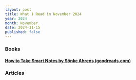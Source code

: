 ```yaml
---
layout: post
title: What I Read in November 2024
year: 2024
month: November
date: 2024-11-15
published: false
---
```


### Books

#### [How to Take Smart Notes by Sönke Ahrens (goodreads.com)](https://www.goodreads.com/book/show/34507927-how-to-take-smart-notes)

### Articles

